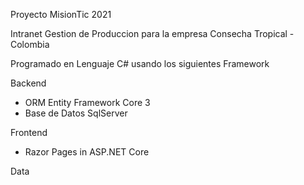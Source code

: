 Proyecto MisionTic 2021

Intranet Gestion de Produccion para la empresa Consecha Tropical - Colombia

Programado en Lenguaje C# usando los siguientes Framework

Backend
 - ORM Entity Framework Core 3
 - Base de Datos SqlServer

Frontend
- Razor Pages in ASP.NET Core

Data



